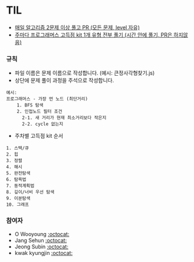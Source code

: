 # TIL

- [매일 알고리즘 2문제 이상 풀고 PR (모든 문제, level 자유)](https://school.programmers.co.kr/learn/challenges?order=recent&languages=javascript)
- [주마다 프로그래머스 고득점 kit 1개 유형 전부 풀기 (시간 안에 풀기, PR은 하지않음)](https://school.programmers.co.kr/learn/challenges?tab=algorithm_practice_kit)

### 규칙

- 파일 이름은 문제 이름으로 작성합니다. (예시: 큰정사각형찾기.js)
- 상단에 문제 풀이 과정을 주석으로 작성합니다.

```
예시:
프로그래머스 - 가장 먼 노드 (최단거리)
    1. BFS 탐색
    2. 인접노드 필터 조건
      2-1. 새 거리가 현재 최소거리보다 작은지
      2-2. cycle 없는지
```
- 주차별 고득점 kit 순서
```
1. 스택/큐
2. 힙
3. 정렬
4. 해시
5. 완전탐색
6. 탐욕법
7. 동적계획법
8. 깊이/너비 우선 탐색
9. 이분탐색
10. 그래프
```

### 참여자

- O Wooyoung [:octocat:](https://github.com/fz7948)
- Jang Sehun [:octocat:](https://github.com/setung)
- Jeong Subin [:octocat:](https://github.com/integerbin03)
- kwak kyungjin [:octocat:](https://github.com/kwakkwakkwak)
